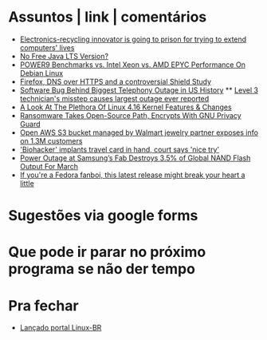 Assuntos | link | comentários
=============================
* [Electronics-recycling innovator is going to prison for trying to extend computers' lives](http://www.latimes.com/business/technology/la-fi-tn-microsoft-copyright-20180426-story.html)
* [No Free Java LTS Version?](https://medium.com/codefx-weekly/no-free-java-lts-version-b850192745fb)
* [POWER9 Benchmarks vs. Intel Xeon vs. AMD EPYC Performance On Debian Linux](https://www.phoronix.com/scan.php?page=article&item=power9-epyc-xeon&num=1)
* [Firefox, DNS over HTTPS and a controversial Shield Study](https://www.ghacks.net/2018/03/20/firefox-dns-over-https-and-a-worrying-shield-study/)
* [Software Bug Behind Biggest Telephony Outage in US History](https://www.bleepingcomputer.com/news/software/software-bug-behind-biggest-telephony-outage-in-us-history/)
** [Level 3 technician's misstep causes largest outage ever reported](https://www.fiercetelecom.com/telecom/fcc-finally-specifies-cause-2016-level-3-network-outage)
* [A Look At The Plethora Of Linux 4.16 Kernel Features & Changes](https://www.phoronix.com/scan.php?page=article&item=linux-416-changes&num=1)
* [Ransomware Takes Open-Source Path, Encrypts With GNU Privacy Guard](https://securingtomorrow.mcafee.com/mcafee-labs/ransomware-takes-open-source-path-encrypts-gnu-privacy-guard/)
* [Open AWS S3 bucket managed by Walmart jewelry partner exposes info on 1.3M customers](https://www.scmagazine.com/open-aws-s3-bucket-managed-by-walmart-jewelry-partner-exposes-info-on-13m-customers/article/751751/)
* ['Biohacker' implants travel card in hand, court says 'nice try'](https://www.cnet.com/news/biohacker-implants-travel-card-in-hand-court-says-nice-try/)
* [Power Outage at Samsung’s Fab Destroys 3.5% of Global NAND Flash Output For March](https://www.anandtech.com/show/12535/power-outage-at-samsungs-fab-destroys-3-percent-of-global-nand-flash-output)
* [If you're a Fedora fanboi, this latest release might break your heart a little](https://www.theregister.co.uk/2018/05/04/fedora_28/)

Sugestões via google forms
==========================

Que pode ir parar no próximo programa se não der tempo
=======================================================

Pra fechar
==========
* [Lançado portal Linux-BR](http://linux-br.org)

